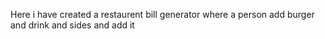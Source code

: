 Here i have created a restaurent bill generator where a person add burger and drink and sides and add it
